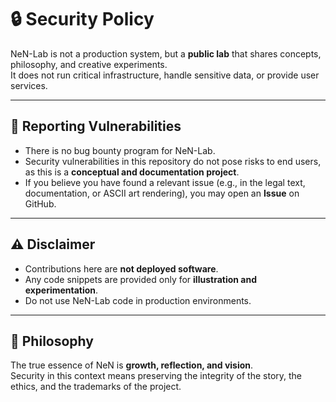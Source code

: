 # 🔒 Security Policy

NeN-Lab is not a production system, but a **public lab** that shares concepts, philosophy, and creative experiments.  
It does not run critical infrastructure, handle sensitive data, or provide user services.  

---

## 🐞 Reporting Vulnerabilities
- There is no bug bounty program for NeN-Lab.  
- Security vulnerabilities in this repository do not pose risks to end users, as this is a **conceptual and documentation project**.  
- If you believe you have found a relevant issue (e.g., in the legal text, documentation, or ASCII art rendering), you may open an **Issue** on GitHub.  

---

## ⚠️ Disclaimer
- Contributions here are **not deployed software**.  
- Any code snippets are provided only for **illustration and experimentation**.  
- Do not use NeN-Lab code in production environments.  

---

## 🌱 Philosophy
The true essence of NeN is **growth, reflection, and vision**.  
Security in this context means preserving the integrity of the story, the ethics, and the trademarks of the project.

